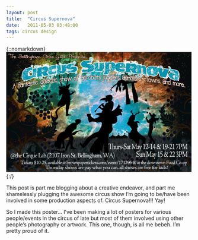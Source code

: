 ```yaml
---
layout: post
title:  "Circus Supernova"
date:   2011-05-03 03:48:00
tags: circus design
---
```


{::nomarkdown}
<img src="/uploads/2011/05/circussupernova.jpg">
{:/}

This post is part me blogging about a creative endeavor, and part me shamelessly plugging the awesome circus show I’m going to be/have been involved in some production aspects of. Circus Supernova!!! Yay!

So I made this poster… I’ve been making a lot of posters for various people/events in the circus of late but most of them involved using other people’s photography or artwork. This one, though, is all me bebeh. I’m pretty proud of it.
